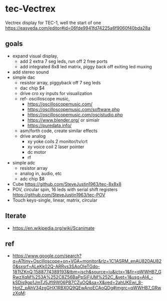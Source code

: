 # tec-Vectrex
Vectrex display for TEC-1, well the start of one
https://easyeda.com/editor#id=06fde9941fd74225a6f9060f40bda28a


## goals
* expand visual display, 
  * add 2 extra 7 seg leds, run off 2 free ports
  * add integrated 8x8 led matrix, piggy back off exiting led muxing
* add stereo sound
* simple dac 
  * resistor array, piggyback off 7 seg leds
  * dac chip $4
  * drive cro xy inputs for visualization
  * ref- oscilloscope music, 
    * https://oscilloscopemusic.com/
    * https://oscilloscopemusic.com/software.php
    * https://oscilloscopemusic.com/oscistudio.php
    * https://www.blender.org/ or simialr
    * https://puredata.info/
  * asm/forth code, create similar effects
  * drive analog
    * xy yoke coils 2 monitor/tv/crt  
    * xy voice coil 2 laser pointer
    * dc motor
    * rf
* simple adc 
  * resistor array
  * analog in, audio, etc
  * adc chip $8
* Cube https://github.com/SteveJustin1963/tec-8x8x8
* POV, circular spin, 16 leds with serial shift registers https://github.com/SteveJustin1963/tec-POV
* Touch keys-single, linear, matrix, circular 

## Iterate
- https://en.wikipedia.org/wiki/Scanimate

## ref

- https://www.google.com/search?q=ATtiny+Oscilloscope+on+VGA+monitor&rlz=1C1ASRM_enAU820AU820&sxsrf=ALeKk02Q-ARRys3SAoOIeTGdo-18TtZKnQ:1588774389193&tbm=isch&source=iu&ictx=1&fir=qWWHB7_GRwzXqM%253A%252C8Z56BaPpSiFjUM%252C_&vet=1&usg=AI4_-kSDis9gp1JmTJ5JfI9W06PB7CZuOQ&sa=X&ved=2ahUKEwi_8-HotZ_pAhV34zgGHX1RBX0Q9QEwAnoECAoQDg#imgrc=qWWHB7_GRwzXqM:
